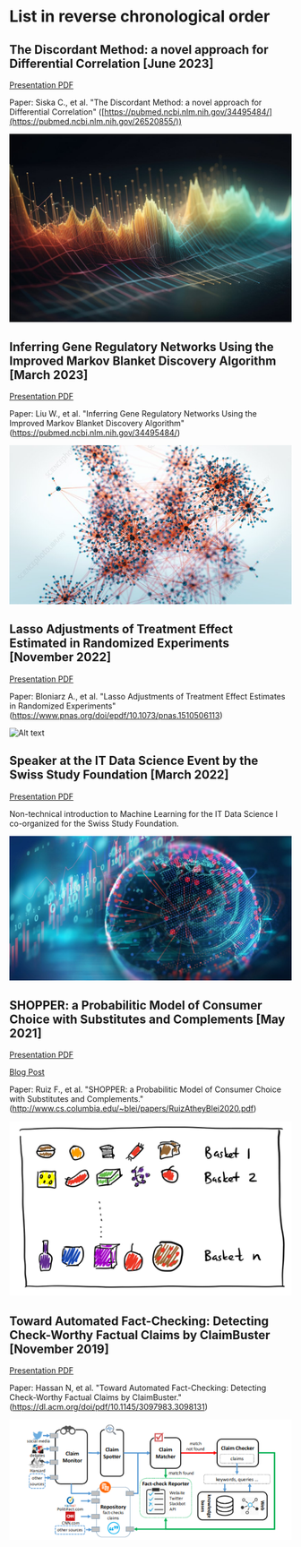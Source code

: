 
# List in reverse chronological order

## The Discordant Method: a novel approach for Differential Correlation [June 2023]

[Presentation PDF](https://github.com/soelmicheletti/ML-presentations/blob/main/DISCORDANT.pdf)

Paper: Siska C., et al. "The Discordant Method: a novel approach for Differential Correlation" ([https://pubmed.ncbi.nlm.nih.gov/34495484/](https://pubmed.ncbi.nlm.nih.gov/26520855/))

![Alt text](/images/bayesian.jpeg?raw=true "Title")

## Inferring Gene Regulatory Networks Using the Improved Markov Blanket Discovery Algorithm [March 2023]

[Presentation PDF](https://github.com/soelmicheletti/ML-presentations/blob/main/MB_GRN.pdf)

Paper: Liu W., et al. "Inferring Gene Regulatory Networks Using the Improved Markov Blanket Discovery Algorithm" (https://pubmed.ncbi.nlm.nih.gov/34495484/)

![Alt text](/images/grn_wallpaper.jpg?raw=true "Title")

## Lasso Adjustments of Treatment Effect Estimated in Randomized Experiments [November 2022]

[Presentation PDF](https://github.com/soelmicheletti/ML-presentations/blob/main/LASSO_adjustments.pdf)

Paper: Bloniarz A., et al. "Lasso Adjustments of Treatment Effect Estimates in Randomized Experiments" (https://www.pnas.org/doi/epdf/10.1073/pnas.1510506113)


![Alt text](/images/coin.avif?raw=true "Title")

## Speaker at the IT Data Science Event by the Swiss Study Foundation [March 2022]

[Presentation PDF](https://github.com/soelmicheletti/ML-presentations/blob/main/IT%20Data%20Science.pdf)

Non-technical introduction to Machine Learning for the IT Data Science I co-organized for the Swiss Study Foundation. 

![Alt text](/images/datascience.jpg?raw=true "Title")

## SHOPPER: a Probabilitic Model of Consumer Choice with Substitutes and Complements [May 2021]

[Presentation PDF](https://github.com/soelmicheletti/ML-presentations/blob/main/SHOPPER.pdf)

[Blog Post](https://soel-micheletti.medium.com/shopper-a-probabilistic-model-of-consumer-choice-with-substitutes-and-complements-31d6fed79a81)

Paper: Ruiz F., et al. "SHOPPER: a Probabilitic Model of Consumer Choice with Substitutes and Complements." (http://www.cs.columbia.edu/~blei/papers/RuizAtheyBlei2020.pdf)

![Alt text](/images/shopper.png?raw=true "Title")

## Toward Automated Fact-Checking: Detecting Check-Worthy Factual Claims by ClaimBuster [November 2019]

  [Presentation PDF](https://github.com/soelmicheletti/ML-presentations/blob/main/Towards%20Automated%20Fact-Checking.pdf)

  Paper: Hassan N, et al. "Toward Automated Fact-Checking: Detecting Check-Worthy Factual Claims by ClaimBuster." (https://dl.acm.org/doi/pdf/10.1145/3097983.3098131)
  
![Alt text](/images/factchecking.png?raw=true "Title")
  
